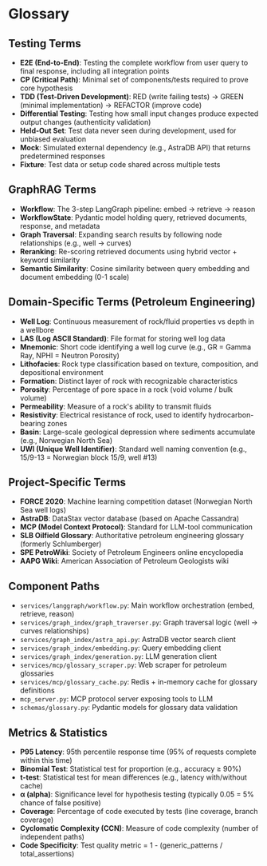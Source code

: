 # Glossary

## Testing Terms

- **E2E (End-to-End)**: Testing the complete workflow from user query to final response, including all integration points
- **CP (Critical Path)**: Minimal set of components/tests required to prove core hypothesis
- **TDD (Test-Driven Development)**: RED (write failing tests) → GREEN (minimal implementation) → REFACTOR (improve code)
- **Differential Testing**: Testing how small input changes produce expected output changes (authenticity validation)
- **Held-Out Set**: Test data never seen during development, used for unbiased evaluation
- **Mock**: Simulated external dependency (e.g., AstraDB API) that returns predetermined responses
- **Fixture**: Test data or setup code shared across multiple tests

## GraphRAG Terms

- **Workflow**: The 3-step LangGraph pipeline: embed → retrieve → reason
- **WorkflowState**: Pydantic model holding query, retrieved documents, response, and metadata
- **Graph Traversal**: Expanding search results by following node relationships (e.g., well → curves)
- **Reranking**: Re-scoring retrieved documents using hybrid vector + keyword similarity
- **Semantic Similarity**: Cosine similarity between query embedding and document embedding (0-1 scale)

## Domain-Specific Terms (Petroleum Engineering)

- **Well Log**: Continuous measurement of rock/fluid properties vs depth in a wellbore
- **LAS (Log ASCII Standard)**: File format for storing well log data
- **Mnemonic**: Short code identifying a well log curve (e.g., GR = Gamma Ray, NPHI = Neutron Porosity)
- **Lithofacies**: Rock type classification based on texture, composition, and depositional environment
- **Formation**: Distinct layer of rock with recognizable characteristics
- **Porosity**: Percentage of pore space in a rock (void volume / bulk volume)
- **Permeability**: Measure of a rock's ability to transmit fluids
- **Resistivity**: Electrical resistance of rock, used to identify hydrocarbon-bearing zones
- **Basin**: Large-scale geological depression where sediments accumulate (e.g., Norwegian North Sea)
- **UWI (Unique Well Identifier)**: Standard well naming convention (e.g., 15/9-13 = Norwegian block 15/9, well #13)

## Project-Specific Terms

- **FORCE 2020**: Machine learning competition dataset (Norwegian North Sea well logs)
- **AstraDB**: DataStax vector database (based on Apache Cassandra)
- **MCP (Model Context Protocol)**: Standard for LLM-tool communication
- **SLB Oilfield Glossary**: Authoritative petroleum engineering glossary (formerly Schlumberger)
- **SPE PetroWiki**: Society of Petroleum Engineers online encyclopedia
- **AAPG Wiki**: American Association of Petroleum Geologists wiki

## Component Paths

- `services/langgraph/workflow.py`: Main workflow orchestration (embed, retrieve, reason)
- `services/graph_index/graph_traverser.py`: Graph traversal logic (well → curves relationships)
- `services/graph_index/astra_api.py`: AstraDB vector search client
- `services/graph_index/embedding.py`: Query embedding client
- `services/graph_index/generation.py`: LLM generation client
- `services/mcp/glossary_scraper.py`: Web scraper for petroleum glossaries
- `services/mcp/glossary_cache.py`: Redis + in-memory cache for glossary definitions
- `mcp_server.py`: MCP protocol server exposing tools to LLM
- `schemas/glossary.py`: Pydantic models for glossary data validation

## Metrics & Statistics

- **P95 Latency**: 95th percentile response time (95% of requests complete within this time)
- **Binomial Test**: Statistical test for proportion (e.g., accuracy ≥ 90%)
- **t-test**: Statistical test for mean differences (e.g., latency with/without cache)
- **α (alpha)**: Significance level for hypothesis testing (typically 0.05 = 5% chance of false positive)
- **Coverage**: Percentage of code executed by tests (line coverage, branch coverage)
- **Cyclomatic Complexity (CCN)**: Measure of code complexity (number of independent paths)
- **Code Specificity**: Test quality metric = 1 - (generic_patterns / total_assertions)
